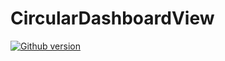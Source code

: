# CircularDashboardView
[![Github version](https://badge.fury.io/js/survey-monkey-streams.svg)](//npmjs.com/package/survey-monkey-streams)

